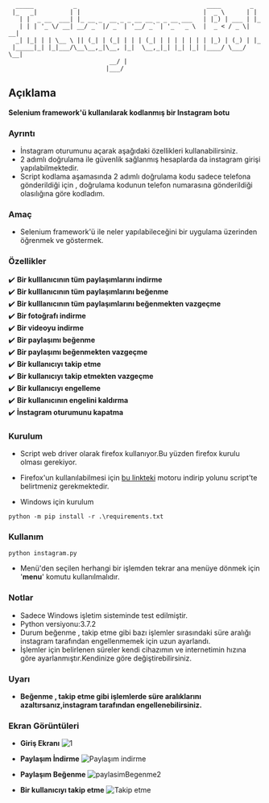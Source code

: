 ```
  _____           _                                    ____        _   
 |_   _|         | |                                  |  _ \      | |  
   | |  _ __  ___| |_ __ _  __ _ _ __ __ _ _ __ ___   | |_) | ___ | |_ 
   | | | '_ \/ __| __/ _` |/ _` | '__/ _` | '_ ` _ \  |  _ < / _ \| __|
  _| |_| | | \__ \ || (_| | (_| | | | (_| | | | | | | | |_) | (_) | |_ 
 |_____|_| |_|___/\__\__,_|\__, |_|  \__,_|_| |_| |_| |____/ \___/ \__|
                            __/ |                                      
                           |___/                                       
```          

## Açıklama
**Selenium framework'ü  kullanılarak kodlanmış bir Instagram botu**  

### Ayrıntı
* İnstagram oturumunu açarak aşağıdaki özellikleri kullanabilirsiniz.
* 2 adımlı doğrulama ile güvenlik sağlanmış hesaplarda da instagram girişi yapılabilmektedir.
* Script kodlama aşamasında 2 adımlı doğrulama kodu sadece telefona gönderildiği için , doğrulama kodunun telefon numarasına gönderildiği olasılığına göre kodladım.


### Amaç
* Selenium framework'ü ile neler yapılabileceğini bir uygulama üzerinden öğrenmek ve göstermek.


### Özellikler

  :heavy_check_mark: **Bir kulllanıcının tüm paylaşımlarını indirme**  
  :heavy_check_mark: **Bir kulllanıcının tüm paylaşımlarını beğenme**  
  :heavy_check_mark: **Bir kulllanıcının tüm paylaşımlarını beğenmekten vazgeçme**  
  :heavy_check_mark: **Bir fotoğrafı indirme**  
  :heavy_check_mark: **Bir videoyu indirme**  
  :heavy_check_mark: **Bir paylaşımı beğenme**  
  :heavy_check_mark: **Bir paylaşımı beğenmekten vazgeçme**  
  :heavy_check_mark: **Bir kullanıcıyı takip etme**  
  :heavy_check_mark: **Bir kullanıcıyı takip etmekten vazgeçme**  
  :heavy_check_mark: **Bir kullanıcıyı engelleme**  
  :heavy_check_mark: **Bir kullanıcının engelini kaldırma**  
  :heavy_check_mark: **İnstagram oturumunu kapatma**  
  
  
### Kurulum
 * Script web driver olarak firefox kullanıyor.Bu yüzden firefox kurulu olması gerekiyor.
 * Firefox'un kullanılabilmesi için [bu linkteki](https://github.com/mozilla/geckodriver/releases)  motoru indirip yolunu script'te belirtmeniz gerekmektedir.

* Windows için kurulum
```
python -m pip install -r .\requirements.txt
```

### Kullanım
```
python instagram.py
```
* Menü'den seçilen herhangi bir işlemden tekrar ana menüye dönmek için '**menu**' komutu kullanılmalıdır.


### Notlar
* Sadece Windows işletim sisteminde test edilmiştir.
* Python versiyonu:3.7.2
* Durum beğenme , takip etme gibi bazı işlemler sırasındaki süre aralığı instagram tarafından engellenmemek için uzun ayarlandı.
* İşlemler için belirlenen süreler kendi cihazımın ve  internetimin hızına göre ayarlanmıştır.Kendinize göre değiştirebilirsiniz.

### Uyarı
* **Beğenme , takip etme gibi işlemlerde süre aralıklarını azaltırsanız,instagram tarafından engellenebilirsiniz.**

### Ekran Görüntüleri


* **Giriş Ekranı**
![1](https://user-images.githubusercontent.com/25087769/61192742-5fef6680-a6bf-11e9-8ee6-51ac1b48c493.PNG)

* **Paylaşım İndirme**
![Paylaşım indirme](https://user-images.githubusercontent.com/25087769/61192766-8ca37e00-a6bf-11e9-98f7-c3f63560353f.PNG)

* **Paylaşım Beğenme**
![paylasimBegenme2](https://user-images.githubusercontent.com/25087769/61192778-a6dd5c00-a6bf-11e9-8098-d55c643732f6.PNG)

* **Bir kullanıcıyı takip etme**
![Takip etme](https://user-images.githubusercontent.com/25087769/61192792-bb215900-a6bf-11e9-9652-fffd36732e74.PNG)







